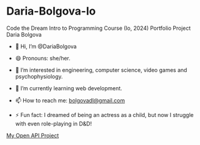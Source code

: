 # Daria-Bolgova-Io
Code the Dream Intro to Programming Course (Io, 2024) Portfolio Project
Daria Bolgova

- 👋 Hi, I’m @DariaBolgova

- 😄 Pronouns: she/her.

- 👀 I’m interested in engineering, computer science, video games and psychophysiology.

- 🌱 I’m currently learning web development.

- 📫 How to reach me: bolgovadl@gmail.com

- ⚡ Fun fact: I dreamed of being an actress as a child, but now I struggle with even role-playing in D&D!

[My Open API Project](https://github.com/DariaBolgova/ARTIC-open-API-project)